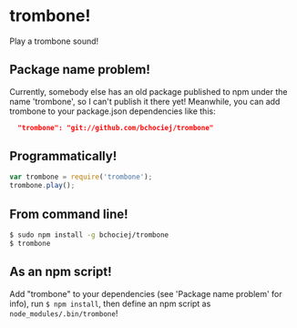 # trombone!

Play a trombone sound!

## Package name problem!

Currently, somebody else has an old package published to npm under the name 'trombone', so I can't publish it there yet!
Meanwhile, you can add trombone to your package.json dependencies like this:

```json
  "trombone": "git://github.com/bchociej/trombone"
```


## Programmatically!

```javascript
var trombone = require('trombone');
trombone.play();
```

## From command line!

```bash
$ sudo npm install -g bchociej/trombone
$ trombone
```

## As an npm script!

Add "trombone" to your dependencies (see 'Package name problem' for info), run `$ npm install`, then define an npm script as `node_modules/.bin/trombone`!
